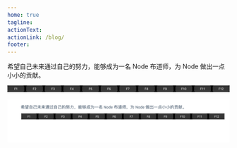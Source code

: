 ```yaml
---
home: true
tagline:
actionText:
actionLink: /blog/
footer:
---
```

希望自己未来通过自己的努力，能够成为一名 Node 布道师，为 Node 做出一点小小的贡献。

![test](./.vitepress/asset/test.png)



![image-20210914223441582](.vitepress/asset/index/image-20210914223441582.png)

